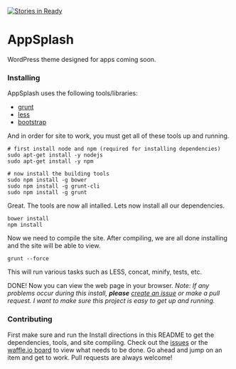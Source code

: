 [![Stories in Ready](https://badge.waffle.io/levibostian/AppSplash.png?label=ready&title=Ready)](https://waffle.io/levibostian/AppSplash)
# AppSplash
WordPress theme designed for apps coming soon.


### Installing

AppSplash uses the following tools/libraries:

* [grunt](http://gruntjs.com)
* [less](http://lesscss.org/)
* [bootstrap](http://getbootstrap.com/)

And in order for site to work, you must get all of these tools up and running.

```
# first install node and npm (required for installing dependencies)
sudo apt-get install -y nodejs
sudo apt-get install -y npm

# now install the building tools
sudo npm install -g bower
sudo npm install -g grunt-cli
sudo npm install -g grunt
```

Great. The tools are now all intalled. Lets now install all our dependencies.

```
bower install
npm install
```

Now we need to compile the site. After compiling, we are all done installing and the site will be able to view.

```
grunt --force
```

This will run various tasks such as LESS, concat, minify, tests, etc.

DONE! Now you can view the web page in your browser.
*Note: If any problems occur during this install, **please** [create an issue](https://github.com/levibostian/AppSplash/issues) or make a pull request.
I want to make sure this project is easy to get up and running.*

### Contributing

First make sure and run the Install directions in this README to get the dependencies, tools, and site compiling.
Check out the [issues](https://github.com/levibostian/AppSplash/issues) or the [waffle.io board](https://waffle.io/levibostian/AppSplash) to view what needs to be done. Go ahead and jump on an item and get to work. Pull requests are always welcome!
